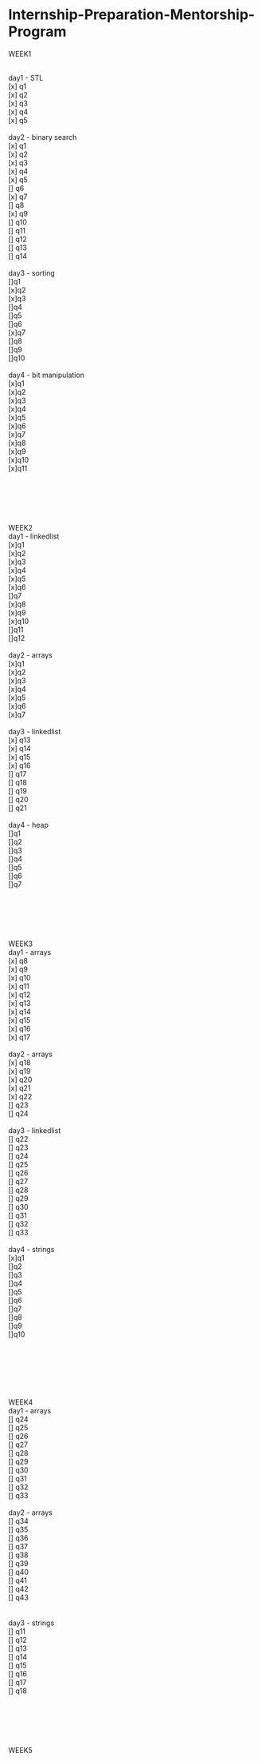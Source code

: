 # Internship-Preparation-Mentorship-Program

WEEK1

<br />day1 - STL
<br />[x] q1
<br />[x] q2
<br />[x] q3
<br />[x] q4
<br />[x] q5
<br />
<br />day2 - binary search
<br />[x] q1
<br />[x] q2
<br />[x] q3
<br />[x] q4
<br />[x] q5
<br />[] q6
<br />[x] q7
<br />[] q8
<br />[x] q9
<br />[] q10
<br />[] q11
<br />[] q12
<br />[] q13
<br />[] q14
<br />
<br />day3 - sorting
<br />[]q1
<br />[x]q2
<br />[x]q3
<br />[]q4
<br />[]q5
<br />[]q6
<br />[x]q7
<br />[]q8
<br />[]q9
<br />[]q10
<br />
<br />day4 - bit manipulation
<br />[x]q1
<br />[x]q2
<br />[x]q3
<br />[x]q4
<br />[x]q5
<br />[x]q6
<br />[x]q7
<br />[x]q8
<br />[x]q9
<br />[x]q10
<br />[x]q11
<br />
<br />
<br />
<br />
<br />
<br />
<br />WEEK2
<br />day1 - linkedlist
<br />[x]q1
<br />[x]q2
<br />[x]q3
<br />[x]q4
<br />[x]q5
<br />[x]q6
<br />[]q7
<br />[x]q8
<br />[x]q9
<br />[x]q10
<br />[]q11
<br />[]q12
<br />
<br />day2 - arrays
<br />[x]q1
<br />[x]q2
<br />[x]q3
<br />[x]q4
<br />[x]q5
<br />[x]q6
<br />[x]q7
<br />
<br />day3 - linkedlist
<br />[x] q13
<br />[x] q14
<br />[x] q15
<br />[x] q16
<br />[] q17
<br />[] q18
<br />[] q19
<br />[] q20
<br />[] q21
<br />
<br />day4 - heap
<br />[]q1
<br />[]q2
<br />[]q3
<br />[]q4
<br />[]q5
<br />[]q6
<br />[]q7
<br />
<br />
<br />
<br />
<br />
<br />
<br />WEEK3
<br />day1 - arrays
<br />[x] q8
<br />[x] q9
<br />[x] q10
<br />[x] q11
<br />[x] q12
<br />[x] q13
<br />[x] q14
<br />[x] q15
<br />[x] q16
<br />[x] q17
<br />
<br />day2 - arrays
<br />[x] q18
<br />[x] q19
<br />[x] q20
<br />[x] q21
<br />[x] q22
<br />[] q23
<br />[] q24
<br />
<br />day3 - linkedlist
<br />[] q22
<br />[] q23
<br />[] q24
<br />[] q25
<br />[] q26
<br />[] q27
<br />[] q28
<br />[] q29
<br />[] q30
<br />[] q31
<br />[] q32
<br />[] q33
<br />
<br />day4 - strings
<br />[x]q1
<br />[]q2
<br />[]q3
<br />[]q4
<br />[]q5
<br />[]q6
<br />[]q7
<br />[]q8
<br />[]q9
<br />[]q10
<br />
<br />
<br />
<br />
<br />
<br />
<br />
<br />WEEK4
<br />day1 - arrays
<br />[] q24
<br />[] q25
<br />[] q26
<br />[] q27
<br />[] q28
<br />[] q29
<br />[] q30
<br />[] q31
<br />[] q32
<br />[] q33
<br />
<br />day2 - arrays
<br />[] q34
<br />[] q35
<br />[] q36
<br />[] q37
<br />[] q38
<br />[] q39
<br />[] q40
<br />[] q41
<br />[] q42
<br />[] q43
<br />
<br />
<br />day3 - strings
<br />[] q11
<br />[] q12
<br />[] q13
<br />[] q14
<br />[] q15
<br />[] q16
<br />[] q17
<br />[] q18
<br />
<br />
<br />
<br />
<br />
<br />
<br />WEEK5